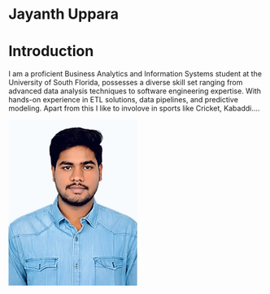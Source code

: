 # Jayanth Uppara
# Introduction


 I am a proficient Business Analytics and Information Systems student at the University of South Florida, possesses a diverse skill set ranging from advanced data analysis techniques to software engineering expertise. With hands-on experience in ETL solutions, data pipelines, and predictive modeling. Apart from this I like to involove in sports like Cricket, Kabaddi....
 
![Alt text](jayanthuppara-image.jpeg)
